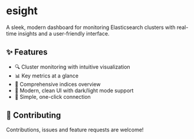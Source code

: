 # esight

A sleek, modern dashboard for monitoring Elasticsearch clusters with real-time insights and a user-friendly interface.


## ✨ Features

- 🔍 Cluster monitoring with intuitive visualization
- 📊 Key metrics at a glance
- 📑 Comprehensive indices overview
- 🎨 Modern, clean UI with dark/light mode support
- 🔌 Simple, one-click connection

## 🤝 Contributing

Contributions, issues and feature requests are welcome!
